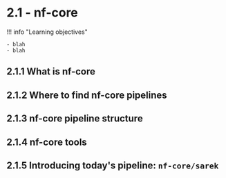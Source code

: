 # 2.1 - nf-core

!!! info "Learning objectives"

    - blah 
    - blah 
    
## 2.1.1 What is nf-core

## 2.1.2 Where to find nf-core pipelines

## 2.1.3 nf-core pipeline structure

## 2.1.4 nf-core tools

## 2.1.5 Introducing today's pipeline: `nf-core/sarek`